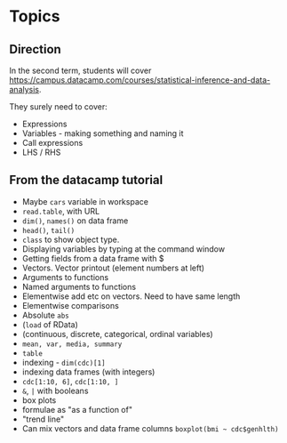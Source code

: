 # Topics

## Direction

In the second term, students will cover
<https://campus.datacamp.com/courses/statistical-inference-and-data-analysis>.

They surely need to cover:

* Expressions
* Variables - making something and naming it
* Call expressions
* LHS / RHS

## From the datacamp tutorial

* Maybe `cars` variable in workspace
* `read.table`, with URL
* `dim()`, `names()` on data frame
* `head()`, `tail()`
* `class` to show object type.
* Displaying variables by typing at the command window
* Getting fields from a data frame with $
* Vectors.  Vector printout (element numbers at left)
* Arguments to functions
* Named arguments to functions
* Elementwise add etc on vectors.  Need to have same length
* Elementwise comparisons
* Absolute `abs`
* (`load` of RData)
* (continuous, discrete, categorical, ordinal variables)
* `mean, var, media, summary`
* `table`
* indexing - `dim(cdc)[1]`
* indexing data frames (with integers)
* `cdc[1:10, 6]`, `cdc[1:10, ]`
* `&`, `|` with booleans
* box plots
* formulae as "as a function of"
* "trend line"
* Can mix vectors and data frame columns `boxplot(bmi ~ cdc$genhlth)`
